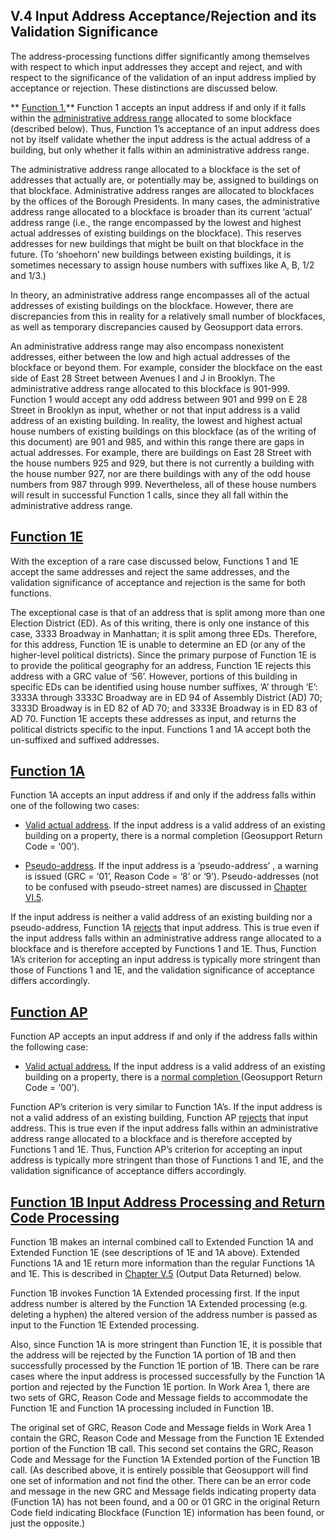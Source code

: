 <h2>V.4 Input Address Acceptance/Rejection and its Validation Significance</h2>  

The address-processing functions differ significantly among themselves with respect to which input addresses they accept and reject, and with respect to the significance of the validation of an input address implied by acceptance or rejection.  These distinctions are discussed below.  

** <u>Function 1.</u>**  Function 1 accepts an input address if and only if it falls within the <u>administrative address range</u> allocated to some blockface (described below).  Thus, Function 1’s acceptance of an input address does not by itself validate whether the input address is the actual address of a building, but only whether it falls within an administrative address range.  

The administrative address range allocated to a blockface is the set of addresses that actually are, or potentially may be, assigned to buildings on that blockface.  Administrative address ranges are allocated to blockfaces by the offices of the Borough Presidents.  In many cases, the administrative address range allocated to a blockface is broader than its current ‘actual’ address range (i.e., the range encompassed by the lowest and highest actual addresses of existing buildings on the blockface).  This reserves addresses for new buildings that might be built on that blockface in the future.  (To ‘shoehorn’ new buildings between existing buildings, it is sometimes necessary to assign house numbers with suffixes like A, B, 1/2 and 1/3.)  

In theory, an administrative address range encompasses all of the actual addresses of existing buildings on the blockface.  However, there are discrepancies from this in reality for a relatively small number of blockfaces, as well as temporary discrepancies caused by Geosupport data errors.  

An administrative address range may also encompass nonexistent addresses, either between the low and high actual addresses of the blockface or beyond them.  For example, consider the blockface on the east side of East 28 Street between Avenues I and J in Brooklyn.  The administrative address range allocated to this blockface is 901-999.  Function 1 would accept any odd address between 901 and 999 on E 28 Street in Brooklyn as input, whether or not that input address is a valid address of an existing building.  In reality, the lowest and highest actual house numbers of existing buildings on this blockface (as of the writing of this document) are 901 and 985, and within this range there are gaps in actual addresses.  For example, there are buildings on East 28 Street with the house numbers 925 and 929, but there is not currently a building with the house number 927, nor are there buildings with any of the odd house numbers from 987 through 999.  Nevertheless, all of these house numbers will result in successful Function 1 calls, since they all fall within the administrative address range.  

## <u>Function 1E</u>
With the exception of a rare case discussed below, Functions 1 and 1E accept the same addresses and reject the same addresses, and the validation significance of acceptance and rejection is the same for both functions.  

The exceptional case is that of an address that is split among more than one Election District (ED).  As of this writing, there is only one instance of this case, 3333 Broadway in Manhattan;  it is split among three EDs.  Therefore, for this address, Function 1E is unable to determine an ED (or any of the higher-level political districts).  Since the primary purpose of Function 1E is to provide the political geography for an address, Function 1E rejects this address with a GRC value of ‘56’.  However, portions of this building in specific EDs can be identified using house number suffixes, ‘A’ through ‘E’:  3333A through 3333C Broadway are in ED 94 of Assembly District (AD) 70; 3333D Broadway is in ED 82 of AD 70; and 3333E Broadway is in ED 83 of AD 70.  Function 1E accepts these addresses as input, and returns the political districts specific to the input.  Functions 1 and 1A accept both the un-suffixed and suffixed addresses.  

## <u>Function 1A</u>
Function 1A accepts an input address if and only if the address falls within one of the following two cases:  

* <u>Valid actual address</u>. If the input address is a valid address of an existing building on a property, there is a normal completion (Geosupport Return Code = ‘00’).  

* <u>Pseudo-address</u>. If the input address is a ‘pseudo-address’ , a warning is issued (GRC = ‘01’, Reason Code = ‘8’ or ‘9’).  Pseudo-addresses (not to be confused with pseudo-street names) are discussed in [Chapter VI.5](/chapters/chapterVI/section05/).  

If the input address is neither a valid address of an existing building nor a pseudo-address, Function 1A  <u>rejects</u> that input address.  This is true even if the input address falls within an administrative address range allocated to a blockface and is therefore accepted by Functions 1 and 1E.  Thus, Function 1A’s criterion for accepting an input address is typically more stringent than those of Functions 1 and 1E, and the validation significance of acceptance differs accordingly.  

## <u>Function AP</u>
Function AP accepts an input address if and only if the address falls within the following  case:  

* <u>Valid actual address.</u> If the input address is a valid address of an existing building on a property, there is a <u>normal completion </u>(Geosupport Return Code = ‘00’).  

Function AP’s criterion is very similar to Function 1A’s.  If the input address is not a valid address of an existing building, Function AP <u>rejects</u> that input address.  This is true even if the input address falls within an administrative address range allocated to a blockface and is therefore accepted by Functions 1 and 1E.  Thus, Function AP’s criterion for accepting an input address is typically more stringent than those of Functions 1 and 1E, and the validation significance of acceptance differs accordingly.  

## <u>Function 1B Input Address Processing and Return Code Processing</u>  

Function 1B makes an internal combined call to Extended Function 1A and Extended Function 1E (see descriptions of 1E and 1A above).  Extended Functions 1A and 1E return more information than the regular Functions 1A and 1E.  This is described in [Chapter V.5](/chapters/chapterV/section05/)  (Output Data Returned) below.  

Function 1B invokes Function 1A Extended processing first.  If the input address number is altered by the Function 1A Extended processing (e.g. deleting a hyphen) the altered version of the address number is passed as input to the Function 1E Extended processing.  

Also, since Function 1A is more stringent than Function 1E, it is possible that the address will be rejected by the Function 1A portion of 1B and then successfully processed by the Function 1E portion of 1B.  There can be rare cases where the input address is processed successfully by the Function 1A portion and rejected by the Function 1E portion.  In Work Area 1, there are two sets of GRC, Reason Code and Message fields to accommodate the Function 1E and Function 1A processing included in Function 1B.  

The original set of GRC, Reason Code and Message fields in Work Area 1 contain the GRC, Reason Code and Message from the Function 1E Extended portion of the Function 1B call.  This second set contains the GRC, Reason Code and Message for the Function 1A Extended portion of the Function 1B call. (As described above, it is entirely possible that Geosupport will find one set of information and not find the other.  There can be an error code and message in the new GRC and Message fields indicating property data (Function 1A) has not been found, and a 00 or 01 GRC in the original Return Code field indicating  Blockface (Function 1E) information has been found, or just the opposite.)
